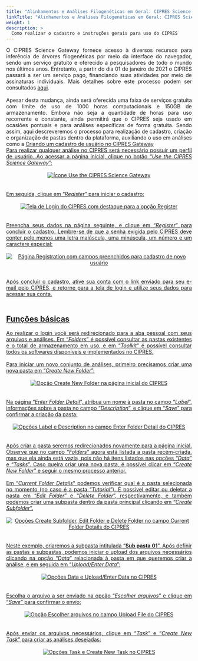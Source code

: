 ```yaml
---
title: "Alinhamentos e Análises Filogenéticas em Geral: CIPRES Science Gateway"
linkTitle: "Alinhamentos e Análises Filogenéticas em Geral: CIPRES Science Gateway"
weight: 1
description: >
  Como realizar o cadastro e instruções gerais para uso do CIPRES
---
```

<div align="justify">
O CIPRES Science Gateway fornece acesso à diversos recursos para inferência de árvores filogenéticas por meio da interface do navegador, sendo um serviço gratuito e oferecido a pesquisadores de todo o mundo nos últimos anos. Entretanto, a partir do dia 01 de janeiro de 2021 o CIPRES passará a ser um serviço pago, financiando suas atividades por meio de assinaturas individuais. Mais detalhes sobre este processo podem ser consultados <a href="http://www.phylo.org/index.php/help/subscriptions.html">aqui</a>.
<br><br>
Apesar desta mudança, ainda será oferecida uma faixa de serviços gratuita com limite de uso de 1000 horas computacionais e 150GB de armazenamento. Embora não seja a quantidade de horas para uso recorrente e constante, ainda permitirá que o CIPRES seja usado em ocasiões pontuais e para análises específicas de forma gratuita. Sendo assim, aqui descreveremos o processo para realização de cadastro, criação e organização de pastas dentro da plataforma, auxiliando o uso em análises como a <a href="https://cursodefilogeniaufpr.netlify.app/docs/praticas/aula_06/#an%C3%A1lise-filogen%C3%A9tica-de-infer%C3%AAncia-bayesiana-com-o-mrbayes-com-o-cipres>análise filogenética concatenada no MrBayes</a>.
</div>

## Criando um cadastro de usuário no CIPRES Gateway

<div align="justify">
Para realizar qualquer análise no CIPRES será necessário possuir um perfil de usuário. Ao acessar a página inicial, clique no botão “<i>Use the CIPRES Science Gateway</i>”:
<br><br>
<center>
<img src="https://raw.githubusercontent.com/desirrepetters/cursodefilogenia.ufpr/master/userguide/content/pt-br/docs/cadastris/img/cipres/cipres_1.png" alt="Ícone Use the CIPRES Science Gateway" align="center">
</center>
<br><br>
Em seguida, clique em “<i>Register</i>” para iniciar o cadastro:
<br><br>
<center>
<img src="https://raw.githubusercontent.com/desirrepetters/cursodefilogenia.ufpr/master/userguide/content/pt-br/docs/cadastris/img/cipres/cipres_2.png" alt="Tela de Login do CIPRES com destaque para a opção Register" align="center">
</center>
<br><br>
Preencha seus dados na página seguinte, e clique em “<i>Register</i>” para concluir o cadastro. Lembre-se de que a senha exigida pelo CIPRES deve conter pelo menos uma letra maiúscula, uma minúscula, um número e um caractere especial:
<br><br>
<center>
<img src="https://raw.githubusercontent.com/desirrepetters/cursodefilogenia.ufpr/master/userguide/content/pt-br/docs/cadastris/img/cipres/cipres_3.png" alt="Página Registration com campos preenchidos para cadastro de novo usuário" align="center">
</center>
<br><br>
Após concluir o cadastro, ative sua conta com o link enviado para seu e-mail pelo CIPRES, e retorne para a tela de login e utilize seus dados para acessar sua conta.
<br><br>
</div>

## Funções básicas

<div align="justify">
Ao realizar o login você será redirecionado para a aba pessoal com seus arquivos e análises. Em “<i>Folders</i>” é possível consultar as pastas existentes e o total de armazenamento em uso, e em “<i>Toolkit</i>” é possível consultar todos os softwares disponíveis e implementados no CIPRES.
<br><br>
Para iniciar um novo conjunto de análises, primeiro precisamos criar uma nova pasta em “<i>Create New Folder</i>”:
<br><br>
<center>
<img src="https://raw.githubusercontent.com/desirrepetters/cursodefilogenia.ufpr/master/userguide/content/pt-br/docs/cadastris/img/cipres/cipres_4.png" alt="Opção Create New Folder na página inicial do CIPRES" align="center">
</center>
<br><br>
Na página “<i>Enter Folder Detail</i>”, atribua um nome à pasta no campo “<i>Label</i>”, informações sobre a pasta no campo “<i>Description</i>”, e clique em “<i>Save</i>” para confirmar a criação da pasta:
<br><br>
<center>
<img src="https://raw.githubusercontent.com/desirrepetters/cursodefilogenia.ufpr/master/userguide/content/pt-br/docs/cadastris/img/cipres/cipres_5.png" alt="Opções Label e Description no campo Enter Folder Detail do CIPRES" align="center">
</center>
<br><br>
Após criar a pasta seremos redirecionados novamente para a página inicial. Observe que no campo “<i>Folders</i>” agora está listada a pasta recém-criada, mas que ela ainda está vazia, pois não há itens listados nas opções “<i>Data</i>” e “<i>Tasks</i>”. Caso queira criar uma nova pasta, é possível clicar em “<i>Create New Folder</i>” e seguir o mesmo processo anterior.
<br><br>
Em “<i>Current Folder Details</i>” podemos verificar qual é a pasta selecionada no momento (no caso é a pasta “<i>Tutorial</i>”). É possível editar ou deletar a pasta em “<i>Edit Folder</i>” e “<i>Delete Folder</i>”, respectivamente, e também podemos criar uma subpasta dentro da pasta principal clicando em “<i>Create Subfolder</i>”. 
<br><br>
<center>
<img src="https://raw.githubusercontent.com/desirrepetters/cursodefilogenia.ufpr/master/userguide/content/pt-br/docs/cadastris/img/cipres/cipres_6.png" alt="Opções Create Subfolder, Edit Folder e Delete Folder no campo Current Folder Details do CIPRES" align="center">
</center>
<br><br>
Neste exemplo, criaremos a subpasta intitulada “<b>Sub pasta 01</b>”. Após definir as pastas e subpastas, podemos iniciar o upload dos arquivos necessários clicando na opção “<i>Data</i>” relacionada à pasta em que queremos criar a análise, e em seguida em “<i>Upload/Enter Data</i>”:
<br><br>
<center>
<img src="https://raw.githubusercontent.com/desirrepetters/cursodefilogenia.ufpr/master/userguide/content/pt-br/docs/cadastris/img/cipres/cipres_7.png" alt="Opções Data e Upload/Enter Data no CIPRES" align="center">
</center>
<br><br>
Escolha o arquivo a ser enviado na opção “<i>Escolher arquivos</i>” e clique em “<i>Save</i>” para confirmar o envio:
<br><br>
<center>
<img src="https://raw.githubusercontent.com/desirrepetters/cursodefilogenia.ufpr/master/userguide/content/pt-br/docs/cadastris/img/cipres/cipres_8.png" alt="Opção Escolher arquivos no campo Upload File do CIPRES" align="center">
</center>
<br><br>
Após enviar os arquivos necessários, clique em “<i>Task</i>” e “<i>Create New Task</i>” para criar as análises desejadas:
<br><br>
<center>
<img src="https://raw.githubusercontent.com/desirrepetters/cursodefilogenia.ufpr/master/userguide/content/pt-br/docs/cadastris/img/cipres/cipres_9.png" alt="Opções Task e Create New Task no CIPRES" align="center">
</center>
<br><br>
</div>

